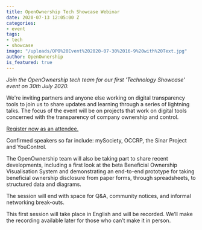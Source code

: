 ```yaml
---
title: OpenOwnership Tech Showcase Webinar
date: 2020-07-13 12:05:00 Z
categories:
- event
tags:
- tech
- showcase
image: "/uploads/OPO%20Event%202020-07-30%2016-9%20with%20Text.jpg"
author: OpenOwnership
is_featured: true
---
```


*Join the OpenOwnership tech team for our first 'Technology Showcase' event on 30th July 2020.*

We're inviting partners and anyone else working on digital transparency tools to join us to share updates and learning through a series of lightning talks. The focus of the event will be on projects that work on digital tools concerned with the transparency of company ownership and control.

[Register now as an attendee.](https://us02web.zoom.us/webinar/register/WN_dvtzWNk5Sv66p1pD54RAdw)

Confirmed speakers so far include: mySociety, OCCRP, the Sinar Project and YouControl.

The OpenOwnership team will also be taking part to share recent developments, including a first look at the beta Beneficial Ownership Visualisation System and demonstrating an end-to-end prototype for taking beneficial ownership disclosure from paper forms, through spreadsheets, to structured data and diagrams.

The session will end with space for Q&A, community notices, and informal networking break-outs.

This first session will take place in English and will be recorded. We’ll make the recording available later for those who can’t make it in person.